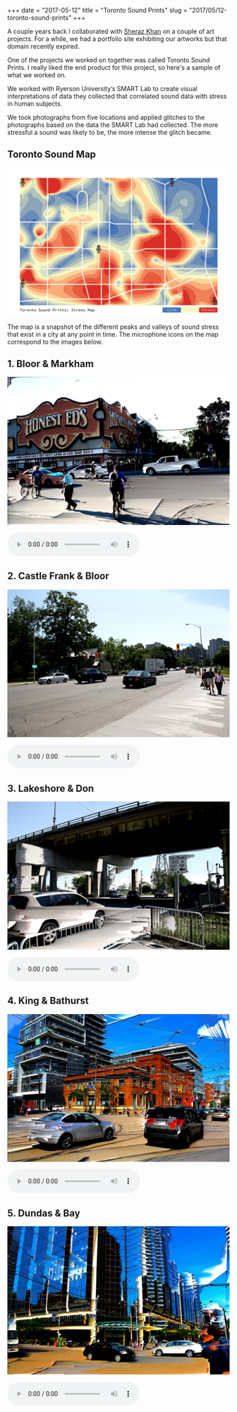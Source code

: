 +++
date = "2017-05-12"
title = "Toronto Sound Prints"
slug = "2017/05/12-toronto-sound-prints"
+++

A couple years back I collaborated with [Sheraz Khan](http://sherazkhan.de/) on a couple of art projects. For a while, we had a portfolio site exhibiting our artworks but that domain recently expired.

One of the projects we worked on together was called Toronto Sound Prints. I really liked the end product for this project, so here's a sample of what we worked on.

We worked with Ryerson University’s SMART Lab to create visual interpretations of data they collected that correlated sound data with stress in human subjects.

We took photographs from five locations and applied glitches to the photographs based on the data the SMART Lab had collected. The more stressful a sound was likely to be, the more intense the glitch became.

## Toronto Sound Map

![King & Bathurst](/images/posts/toronto-sound-prints/toronto-sound-map.jpg)

The map is a snapshot of the different peaks and valleys of sound stress that exist in a city at any point in time. The microphone icons on the map correspond to the images below.

## 1. Bloor & Markham

![Bloor & Markham](/images/posts/toronto-sound-prints/1-slider-bloor-markham.jpg)

<audio preload="metadata" controls="constrols" class="audio">
    <source src="/audio/1-bloor_markham.mp3" type="audio/mpeg">
    Your browser does not support the <code>audio</code> element.
</audio>

## 2. Castle Frank & Bloor

![Castle Frank & Bloor](/images/posts/toronto-sound-prints/3-slider-castle-frank-bloor.jpg)

<audio preload="metadata" controls="constrols" class="audio">
    <source src="/audio/3-castle_frank_bloor.mp3" type="audio/mpeg">
    Your browser does not support the <code>audio</code> element.
</audio>

## 3. Lakeshore & Don

![Lakeshore & Don](/images/posts/toronto-sound-prints/2-slider-lakeshore-don.jpg)

<audio preload="metadata" controls="constrols" class="audio">
    <source src="/audio/2-lakeshore_don.mp3" type="audio/mpeg">
    Your browser does not support the <code>audio</code> element.
</audio>

## 4. King & Bathurst

![King & Bathurst](/images/posts/toronto-sound-prints/5-slider-king-bathurst.jpg)

<audio preload="metadata" controls="constrols" class="audio">
    <source src="/audio/5-king_bathurst.mp3" type="audio/mpeg">
    Your browser does not support the <code>audio</code> element.
</audio>

## 5. Dundas & Bay

![Dundas & Bay](/images/posts/toronto-sound-prints/4-slider-dundas-bay.jpg)

<audio preload="metadata" controls="constrols" class="audio">
    <source src="/audio/4-dundas_bay.mp3" type="audio/mpeg">
    Your browser does not support the <code>audio</code> element.
</audio>
